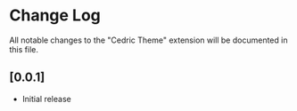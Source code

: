# Change Log

All notable changes to the "Cedric Theme" extension will be documented in this file.

## [0.0.1]
- Initial release